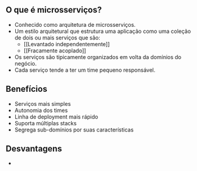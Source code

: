 ## O que é microsserviços?

- Conhecido como arquitetura de microsserviços.
- Um estilo arquitetural que estrutura uma aplicação como uma coleção de dois ou mais serviços que são:
	- [[Levantado independentemente]]
	- [[Fracamente acoplado]]
- Os serviços são tipicamente organizados em volta da domínios do negócio.
- Cada serviço tende a ter um time pequeno responsável.

## Benefícios

- Serviços mais simples
- Autonomia dos times
- Linha de deployment mais rápido
- Suporta múltiplas stacks
- Segrega sub-domínios por suas características

## Desvantagens

- 